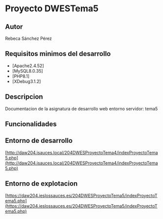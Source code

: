 # Proyecto DWESTema5
## Autor
Rebeca Sánchez Pérez
## Requisitos minimos del desarrollo
- [Apache2.4.52]
- [MySQL8.0.35]
- [PHP8.1]
- [XDebug3.1.2]
## Descripcion
Documentacion de la asignatura de desarrollo web entorno servidor: tema5
## Funcionalidades
## Entorno de desarrollo
[http://daw204.isauces.local/204DWESProyectoTema4/indexProyectoTema5.php](http://daw204.isauces.local/204DWESProyectoTema4/indexProyectoTema5.php)
## Entorno de explotacion
[https://daw204.ieslossauces.es/204DWESProyectoTema5/indexProyectoTema5.php](https://daw204.ieslossauces.es/204DWESProyectoTema5/indexProyectoTema5.php)
